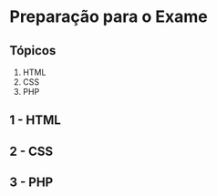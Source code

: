 # Preparação para o Exame

## Tópicos

1. HTML
2. CSS
3. PHP

## 1 - HTML



## 2 - CSS



## 3 - PHP

